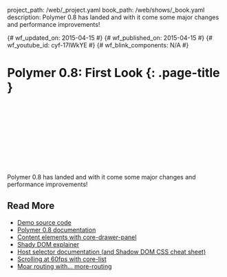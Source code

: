 project_path: /web/_project.yaml
book_path: /web/shows/_book.yaml
description: Polymer 0.8 has landed and with it come some major changes and performance improvements!

{# wf_updated_on: 2015-04-15 #}
{# wf_published_on: 2015-04-15 #}
{# wf_youtube_id: cyf-17lWkYE #}
{# wf_blink_components: N/A #}

# Polymer 0.8: First Look {: .page-title }


<div class="video-wrapper">
  <iframe class="devsite-embedded-youtube-video" data-video-id="cyf-17lWkYE"
          data-autohide="1" data-showinfo="0" frameborder="0" allowfullscreen>
  </iframe>
</div>


Polymer 0.8 has landed and with it come some major changes and performance improvements!

## Read More

- [Demo source code](https://github.com/Polymer/polycasts/tree/master/ep13-08-first-look)
- [Polymer 0.8 documentation](https://www.polymer-project.org/0.8/)
- [Content elements with core-drawer-panel](/web/shows/polycasts/season-1/core-drawer-panel)
- [Shady DOM explainer](https://www.polymer-project.org/0.8/docs/devguide/local-dom.html)
- [Host selector documentation (and Shadow DOM CSS cheat sheet)](http://robdodson.me/shadow-dom-css-cheat-sheet/#host)
- [Scrolling at 60fps with core-list](/web/shows/polycasts/season-2/scrolling-at-60fps-with-core-list)
- [Moar routing with... more-routing](/web/shows/polycasts/season-2/more-routing-with-more-routing)
